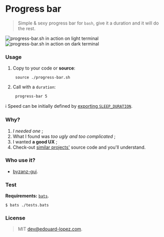 # Progress bar  

> Simple & sexy progress bar for `bash`, give it a duration and it will do the rest.

![progress-bar.sh in action on light terminal](./preview.gif)
![progress-bar.sh in action on dark terminal](./preview-dark.gif)

### Usage

1. Copy to your code or **source**:

        source ./progress-bar.sh

2. Call with a `duration`:

        progress-bar 5

:information_source: Speed can be initially defined by [exporting `SLEEP_DURATION`](tests.bats#L5).

### Why?

1. _I needed one_ ;
1. What I found was _too ugly and too complicated_ ;
1. I wanted **a good UX** ;
1. Check-out [similar projects'](https://github.com/search?l=Shell&o=desc&p=2&q=progress+bar&ref=searchresults&s=stars&type=Repositories&utf8=%E2%9C%93) source code and you'll understand.

### Who use it?

* [byzanz-gui](https://github.com/edouard-lopez/byzanz-gui).

### Test

**Requirements:** [`bats`](https://github.com/sstephenson/bats).

    $ bats ./tests.bats

### License

> MIT dev@edouard-lopez.com.
